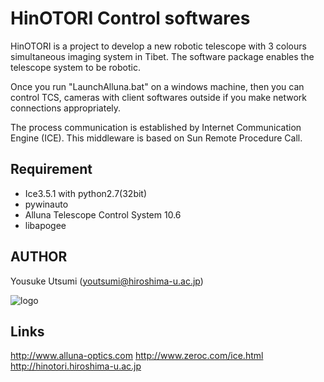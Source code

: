 HinOTORI Control softwares
==========================
HinOTORI is a project to develop a new robotic telescope with 3 colours simultaneous imaging system in Tibet. The software package enables the telescope system to be robotic.

Once you run "LaunchAlluna.bat" on a windows machine, then you can control TCS, cameras with client softwares outside if you make network connections appropriately.

The process communication is established by Internet Communication Engine (ICE). This middleware is based on Sun Remote Procedure Call.

Requirement
-----------
- Ice3.5.1 with python2.7(32bit)
- pywinauto
- Alluna Telescope Control System 10.6
- libapogee

AUTHOR
------
Yousuke Utsumi (youtsumi@hiroshima-u.ac.jp)

![logo](http://hinotori.hiroshima-u.ac.jp/logo.jpg)

Links
-----
http://www.alluna-optics.com
http://www.zeroc.com/ice.html
http://hinotori.hiroshima-u.ac.jp
